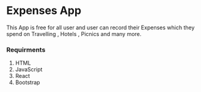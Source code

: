 # Expenses App
This App is free for all user and user can record their Expenses which they spend on Travelling , Hotels , Picnics and many more.

### Requirments
1) HTML
2) JavaScript
3) React
4) Bootstrap

